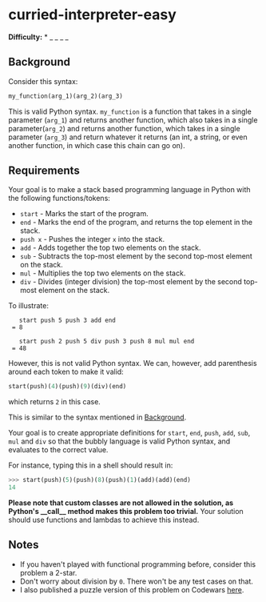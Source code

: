 # curried-interpreter-easy

__Difficulty:__ \* \_ \_ \_ \_

## Background

Consider this syntax:
```python
my_function(arg_1)(arg_2)(arg_3)
```

This is valid Python syntax. `my_function` is a function that takes in a single parameter (`arg_1`) and returns another function, which also takes in a single parameter(`arg_2`) and returns another function, which takes in a single parameter (`arg_3`) and return whatever it returns (an int, a string, or even another function, in which case this chain can go on).

## Requirements

Your goal is to make a stack based programming language in Python with the following functions/tokens:

- `start` - Marks the start of the program.
- `end` - Marks the end of the program, and returns the top element in the stack.
- `push x` - Pushes the integer `x` into the stack.
- `add` - Adds together the top two elements on the stack.
- `sub` - Subtracts the top-most element by the second top-most element on the stack.
- `mul` - Multiplies the top two elements on the stack.
- `div` - Divides (integer division) the top-most element by the second top-most element on the stack.

To illustrate:

```
   start push 5 push 3 add end
 = 8
```

```
   start push 2 push 5 div push 3 push 8 mul mul end
 = 48
```

However, this is not valid Python syntax. We can, however, add parenthesis around each token to make it valid:

```python
start(push)(4)(push)(9)(div)(end)
```

which returns `2` in this case.

This is similar to the syntax mentioned in [Background](#Background).

Your goal is to create appropriate definitions for `start`, `end`, `push`, `add`, `sub`, `mul` and `div` so that the bubbly language is valid Python syntax, and evaluates to the correct value.

For instance, typing this in a shell should result in:

```python
>>> start(push)(5)(push)(8)(push)(1)(add)(add)(end)
14
```

__Please note that custom classes are not allowed in the solution, as Python's \_\_call\_\_ method makes this problem too trivial.__ Your solution should use functions and lambdas to achieve this instead.

## Notes
- If you haven't played with functional programming before, consider this problem a 2-star.
- Don't worry about division by `0`. There won't be any test cases on that.
- I also published a puzzle version of this problem on Codewars [here](https://www.codewars.com/kata/5f7a715f6c1f810017c3eb07).